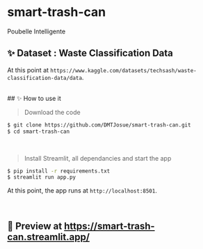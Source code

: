 # smart-trash-can
Poubelle Intelligente

## ✨ Dataset : Waste Classification Data
At this point at `https://www.kaggle.com/datasets/techsash/waste-classification-data/data`. 

<br />
## ✨ How to use it

> Download the code 

```bash
$ git clone https://github.com/DMTJosue/smart-trash-can.git
$ cd smart-trash-can
```

<br />

> Install Streamlit, all dependancies  and start the app

```bash
$ pip install -r requirements.txt
$ streamlit run app.py
```

At this point, the app runs at `http://localhost:8501`. 

<br />

## 👀 Preview at https://smart-trash-can.streamlit.app/

